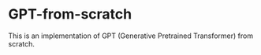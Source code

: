 # GPT-from-scratch
This is an implementation of GPT (Generative Pretrained Transformer) from scratch.
